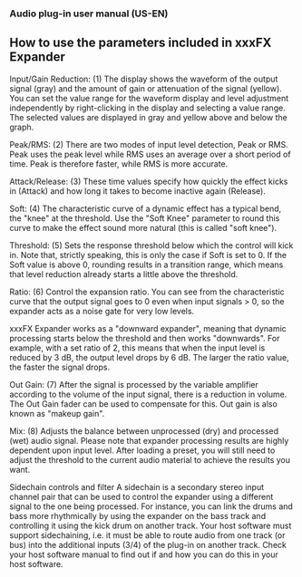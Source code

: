 ### Audio plug-in user manual (US-EN)

## How to use the parameters included in xxxFX Expander

Input/Gain Reduction: (1) The display shows the waveform of the output signal (gray) and the amount of gain or attenuation of the signal (yellow). You can set the value range for the waveform display and level adjustment independently by right-clicking in the display and selecting a value range. The selected values are displayed in gray and yellow above and below the graph.

Peak/RMS: (2) There are two modes of input level detection, Peak or RMS. Peak uses the peak level while RMS uses an average over a short period of time. Peak is therefore faster, while RMS is more accurate.

Attack/Release: (3) These time values specify how quickly the effect kicks in (Attack) and how long it takes to become inactive again (Release).

Soft: (4) The characteristic curve of a dynamic effect has a typical bend, the "knee" at the threshold. Use the "Soft Knee" parameter to round this curve to make the effect sound more natural (this is called "soft knee").

Threshold: (5) Sets the response threshold below which the control will kick in. Note that, strictly speaking, this is only the case if Soft is set to 0. If the Soft value is above 0, rounding results in a transition range, which means that level reduction already starts a little above the threshold.

Ratio: (6) Control the expansion ratio.
You can see from the characteristic curve that the output signal goes to 0 even when input signals > 0, so the expander acts as a noise gate for very low levels.

xxxFX Expander works as a "downward expander", meaning that dynamic processing starts below the threshold and then works "downwards". For example, with a set ratio of 2, this means that when the input level is reduced by 3 dB, the output level drops by 6 dB. The larger the ratio value, the faster the signal drops.

Out Gain: (7) After the signal is processed by the variable amplifier according to the volume of the input signal, there is a reduction in volume. The Out Gain fader can be used to compensate for this. Out gain is also known as "makeup gain".

Mix: (8) Adjusts the balance between unprocessed (dry) and processed (wet) audio signal.
Please note that expander processing results are highly dependent upon input level. After loading a preset, you will still need to adjust the threshold to the current audio material to achieve the results you want.

Sidechain controls and filter
A sidechain is a secondary stereo input channel pair that can be used to control the expander using a different signal to the one being processed. For instance, you can link the drums and bass more rhythmically by using the expander on the bass track and controlling it using the kick drum on another track.
Your host software must support sidechaining, i.e. it must be able to route audio from one track (or bus) into the additional inputs (3/4) of the plug-in on another track. Check your host software manual to find out if and how you can do this in your host software.
